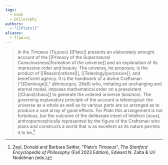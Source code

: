 ```yaml
---
tags:
  - book
  - philosophy
authors:
  - "[[Plato]]"
aliases:
  - Τίμαιος
---
```


>In the *Timaeus* (Τίμαιος) [[Plato]] presents an elaborately wrought account of the [[Primacy of the Supernatural Consciousness|formation of the universe]] and an explanation of its impressive order and beauty. The universe, he proposes, is the product of [[Reason|rational]], [[Teleology|purposive]], and beneficent agency. It is the handiwork of a divine Craftsman (“[[Demiurge]],” *dêmiourgos*, 28a6) who, imitating an unchanging and eternal model, imposes mathematical order on a preexistent [[Chaos|chaos]] to generate the ordered universe (*kosmos*). The governing explanatory principle of the account is teleological: the universe as a whole as well as its various parts are so arranged as to produce a vast array of good effects. For Plato this arrangement is not fortuitous, but the outcome of the deliberate intent of Intellect (*nous*), anthropomorphically represented by the figure of the Craftsman who plans and constructs a world that is as excellent as its nature permits it to be.[^1]

[^1]: Zeyl, Donald and Barbara Sattler, "Plato’s _Timaeus_", _The Stanford Encyclopedia of Philosophy_ (Fall 2023 Edition), Edward N. Zalta & Uri Nodelman (eds.)